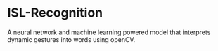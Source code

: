 # ISL-Recognition
A neural network and machine learning powered model that interprets dynamic gestures into words using openCV.

